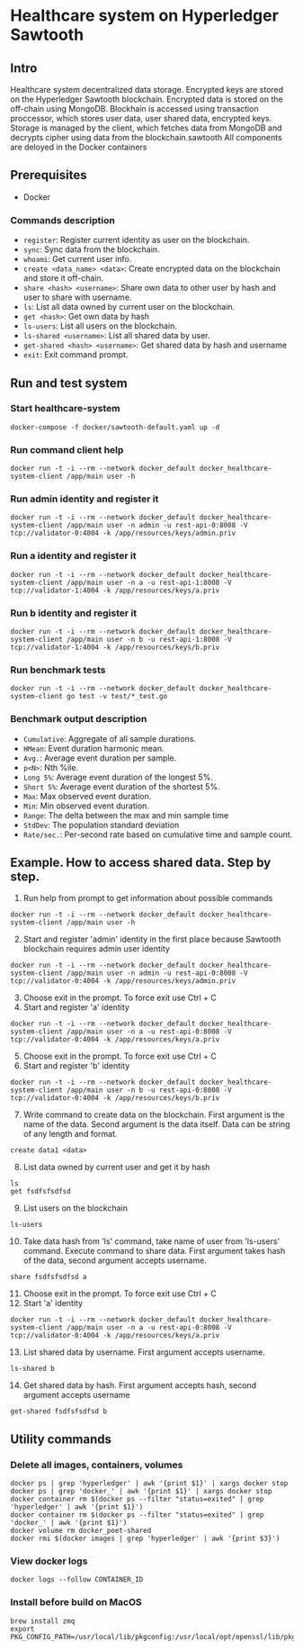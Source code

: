 # Healthcare system on Hyperledger Sawtooth
## Intro
Healthcare system decentralized data storage.
Encrypted keys are stored on the Hyperledger Sawtooth blockchain.
Encrypted data is stored on the off-chain using MongoDB.
Blockhain is accessed using transaction proccessor, which stores user data, user shared data, encrypted keys.
Storage is managed by the client, which fetches data from MongoDB and decrypts cipher using data from the blockchain.sawtooth
All components are deloyed in the Docker containers

## Prerequisites
- Docker

### Commands description
- `register`: Register current identity as user on the blockchain.
- `sync`: Sync data from the blockchain.
- `whoami`: Get current user info.
- `create <data_name> <data>`: Create encrypted data on the blockchain and store it off-chain.
- `share <hash> <username>`: Share own data to other user by hash and user to share with username.
- `ls`: List all data owned by current user on the blockchain.
- `get <hash>`: Get own data by hash
- `ls-users`: List all users on the blockchain.
- `ls-shared <username>`: List all shared data by user.
- `get-shared <hash> <username>`: Get shared data by hash and username
- `exit`: Exit command prompt.


## Run and test system
### Start healthcare-system
```
docker-compose -f docker/sawtooth-default.yaml up -d
```
### Run command client help
```
docker run -t -i --rm --network docker_default docker_healthcare-system-client /app/main user -h
```
### Run admin identity and register it
```
docker run -t -i --rm --network docker_default docker_healthcare-system-client /app/main user -n admin -u rest-api-0:8008 -V tcp://validator-0:4004 -k /app/resources/keys/admin.priv
```
### Run a identity and register it
```
docker run -t -i --rm --network docker_default docker_healthcare-system-client /app/main user -n a -u rest-api-1:8008 -V tcp://validator-1:4004 -k /app/resources/keys/a.priv
```
### Run b identity and register it
```
docker run -t -i --rm --network docker_default docker_healthcare-system-client /app/main user -n b -u rest-api-1:8008 -V tcp://validator-1:4004 -k /app/resources/keys/b.priv
```
### Run benchmark tests
```
docker run -t -i --rm --network docker_default docker_healthcare-system-client go test -v test/*_test.go
```

### Benchmark output description
- `Cumulative`: Aggregate of all sample durations.
- `HMean`: Event duration harmonic mean.
- `Avg.`: Average event duration per sample.
- `p<N>`: Nth %ile.
- `Long 5%`: Average event duration of the longest 5%.
- `Short 5%`: Average event duration of the shortest 5%.
- `Max`: Max observed event duration.
- `Min`: Min observed event duration.
- `Range`: The delta between the max and min sample time
- `StdDev`: The population standard deviation
- `Rate/sec.`: Per-second rate based on cumulative time and sample count.

## Example. How to access shared data. Step by step.
1. Run help from prompt to get information about possible commands
```
docker run -t -i --rm --network docker_default docker_healthcare-system-client /app/main user -h
```
2. Start and register 'admin' identity in the first place because Sawtooth blockchain requires admin user identity
```
docker run -t -i --rm --network docker_default docker_healthcare-system-client /app/main user -n admin -u rest-api-0:8008 -V tcp://validator-0:4004 -k /app/resources/keys/admin.priv
```
3. Choose exit in the prompt. To force exit use Ctrl + C
4. Start and register 'a' identity
```
docker run -t -i --rm --network docker_default docker_healthcare-system-client /app/main user -n a -u rest-api-0:8008 -V tcp://validator-0:4004 -k /app/resources/keys/a.priv
```
5. Choose exit in the prompt. To force exit use Ctrl + C
6. Start and register 'b' identity
```
docker run -t -i --rm --network docker_default docker_healthcare-system-client /app/main user -n b -u rest-api-0:8008 -V tcp://validator-0:4004 -k /app/resources/keys/b.priv
```
7. Write command to create data on the blockchain. First argument is the name of the data. Second argument is the data itself. Data can be string of any length and format.
```
create data1 <data>
```
8. List data owned by current user and get it by hash
```
ls
get fsdfsfsdfsd
```
9. List users on the blockchain
```
ls-users
```
10. Take data hash from 'ls' command, take name of user from 'ls-users' command. Execute command to share data.
First argument takes hash of the data, second argument accepts username.
```
share fsdfsfsdfsd a
```
11. Choose exit in the prompt. To force exit use Ctrl + C
12. Start 'a' identity
```
docker run -t -i --rm --network docker_default docker_healthcare-system-client /app/main user -n a -u rest-api-0:8008 -V tcp://validator-0:4004 -k /app/resources/keys/a.priv
```
13. List shared data by username. First argument accepts username.
```
ls-shared b
```
14. Get shared data by hash. First argument accepts hash, second argument accepts username
```
get-shared fsdfsfsdfsd b
```


## Utility commands
### Delete all images, containers, volumes
```
docker ps | grep 'hyperledger' | awk '{print $1}' | xargs docker stop
docker ps | grep 'docker_' | awk '{print $1}' | xargs docker stop
docker container rm $(docker ps --filter "status=exited" | grep 'hyperledger' | awk '{print $1}')
docker container rm $(docker ps --filter "status=exited" | grep 'docker_' | awk '{print $1}')
docker volume rm docker_poet-shared
docker rmi $(docker images | grep 'hyperledger' | awk '{print $3}')
```

### View docker logs
```
docker logs --follow CONTAINER_ID
```

### Install before build on MacOS
```
brew install zmq
export PKG_CONFIG_PATH=/usr/local/lib/pkgconfig:/usr/local/opt/openssl/lib/pkgconfig
```